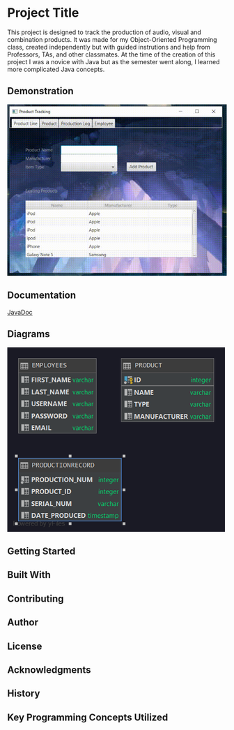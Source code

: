 # Project Title
This project is designed to track the production of audio, visual and combination products.
It was made for my Object-Oriented Programming class, created independently but with guided instrutions
and help from Professors, TAs, and other classmates. At the time of the creation of this project
I was a novice with Java but as the semester went along, I learned more complicated Java concepts.

## Demonstration
![](./src/working/product_project.gif)

## Documentation
[JavaDoc](https://tanis-02.github.io/ProductTracking/docs/index.html)

## Diagrams

![Image description](./src/working/PUBLIC.png)
## Getting Started


## Built With


## Contributing


## Author


## License


## Acknowledgments


## History


## Key Programming Concepts Utilized

